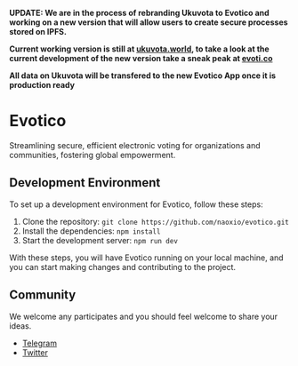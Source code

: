 **UPDATE: We are in the process of rebranding Ukuvota to Evotico and working on a new version that will allow users to create secure processes stored on IPFS.**

**Current working version is still at [ukuvota.world](https://ukuvota.world), to take a look at the current development of the new version take a sneak peak at [evoti.co](https://evoti.co)**

**All data on Ukuvota will be transfered to the new Evotico App once it is production ready**

# Evotico
Streamlining secure, efficient electronic voting for organizations and communities, fostering global empowerment.

## Development Environment

To set up a development environment for Evotico, follow these steps:

1. Clone the repository: `git clone https://github.com/naoxio/evotico.git`
2. Install the dependencies: `npm install`
3. Start the development server: `npm run dev`

With these steps, you will have Evotico running on your local machine, and you can start making changes and contributing to the project.

## Community
We welcome any participates and you should feel welcome to share your ideas.

- [Telegram](https://t.me/naoxio)
- [Twitter](https://twitter.com/naox_io)

